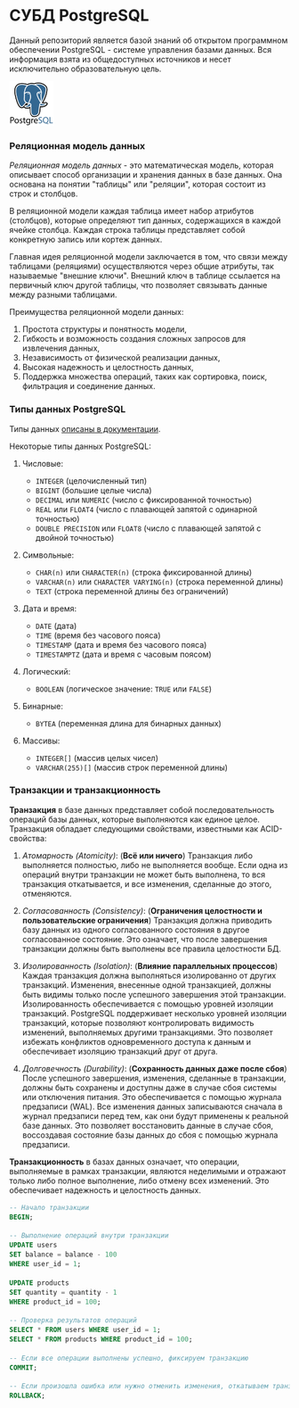 # СУБД PostgreSQL

Данный репозиторий является базой знаний об открытом программном обеспечении PostgreSQL - системе управления базами данных. Вся информация взята из общедоступных источников и несет исключительно образовательную цель.

<div>
    <img src="https://github.com/devicons/devicon/blob/master/icons/postgresql/postgresql-original-wordmark.svg" width="80" height="80"/>&nbsp;
</div>


### Реляционная модель данных

<em>Реляционная модель данных</em> - это математическая модель, которая описывает способ организации и хранения данных в базе данных. Она основана на понятии "таблицы" или "реляции", которая состоит из строк и столбцов.

В реляционной модели каждая таблица имеет набор атрибутов (столбцов), которые определяют тип данных, содержащихся в каждой ячейке столбца. Каждая строка таблицы представляет собой конкретную запись или кортеж данных.

Главная идея реляционной модели заключается в том, что связи между таблицами (реляциями) осуществляются через общие атрибуты, так называемые "внешние ключи". Внешний ключ в таблице ссылается на первичный ключ другой таблицы, что позволяет связывать данные между разными таблицами.

Преимущества реляционной модели данных:
1. Простота структуры и понятность модели,
2. Гибкость и возможность создания сложных запросов для извлечения данных,
3. Независимость от физической реализации данных,
4. Высокая надежность и целостность данных,
5. Поддержка множества операций, таких как сортировка, поиск, фильтрация и соединение данных.


### Типы данных PostgreSQL

Типы данных [описаны в документации](https://postgrespro.ru/docs/postgresql/14/datatype). 

Некоторые типы данных PostgreSQL:

1. Числовые:
   - `INTEGER` (целочисленный тип)
   - `BIGINT` (большие целые числа)
   - `DECIMAL` или `NUMERIC` (число с фиксированной точностью)
   - `REAL` или `FLOAT4` (число с плавающей запятой с одинарной точностью)
   - `DOUBLE PRECISION` или `FLOAT8` (число с плавающей запятой с двойной точностью)

2. Символьные:
   - `CHAR(n)` или `CHARACTER(n)` (строка фиксированной длины)
   - `VARCHAR(n)` или `CHARACTER VARYING(n)` (строка переменной длины)
   - `TEXT` (строка переменной длины без ограничений)

3. Дата и время:
   - `DATE` (дата)
   - `TIME` (время без часового пояса)
   - `TIMESTAMP` (дата и время без часового пояса)
   - `TIMESTAMPTZ` (дата и время с часовым поясом)

4. Логический:
   - `BOOLEAN` (логическое значение: `TRUE` или `FALSE`)

5. Бинарные:
   - `BYTEA` (переменная длина для бинарных данных)

6. Массивы:
   - `INTEGER[]` (массив целых чисел)
   - `VARCHAR(255)[]` (массив строк переменной длины)


### Транзакции и транзакционность

<b>Транзакция</b> в базе данных представляет собой последовательность операций базы данных, которые выполняются как единое целое. Транзакция обладает следующими свойствами, известными как ACID-свойства:

1. <em>Атомарность (Atomicity)</em>: (<b>Всё или ничего</b>) Транзакция либо выполняется полностью, либо не выполняется вообще. Если одна из операций внутри транзакции не может быть выполнена, то вся транзакция откатывается, и все изменения, сделанные до этого, отменяются.

2. <em>Согласованность (Consistency)</em>: (<b>Ограничения целостности и пользовательские ограничения</b>)  Транзакция должна приводить базу данных из одного согласованного состояния в другое согласованное состояние. Это означает, что после завершения транзакции должны быть выполнены все правила целостности БД.

3. <em>Изолированность (Isolation)</em>: (<b>Влияние параллельных процессов</b>) Каждая транзакция должна выполняться изолированно от других транзакций. Изменения, внесенные одной транзакцией, должны быть видимы только после успешного завершения этой транзакции. Изолированность обеспечивается с помощью уровней изоляции транзакций. PostgreSQL поддерживает несколько уровней изоляции транзакций, которые позволяют контролировать видимость изменений, выполняемых другими транзакциями. Это позволяет избежать конфликтов одновременного доступа к данным и обеспечивает изоляцию транзакций друг от друга.

4. <em>Долговечность (Durability)</em>: (<b>Сохранность данных даже после сбоя</b>)  После успешного завершения, изменения, сделанные в транзакции, должны быть сохранены и доступны даже в случае сбоя системы или отключения питания. Это обеспечивается с помощью журнала предзаписи (WAL). Все изменения данных записываются сначала в журнал предзаписи перед тем, как они будут применены к реальной базе данных. Это позволяет восстановить данные в случае сбоя, воссоздавая состояние базы данных до сбоя с помощью журнала предзаписи.

<b>Транзакционность</b> в базах данных означает, что операции, выполняемые в рамках транзакции, являются неделимыми и отражают только либо полное выполнение, либо отмену всех изменений. Это обеспечивает надежность и целостность данных.

```sql
-- Начало транзакции
BEGIN;

-- Выполнение операций внутри транзакции
UPDATE users
SET balance = balance - 100
WHERE user_id = 1;

UPDATE products
SET quantity = quantity - 1
WHERE product_id = 100;

-- Проверка результатов операций
SELECT * FROM users WHERE user_id = 1;
SELECT * FROM products WHERE product_id = 100;

-- Если все операции выполнены успешно, фиксируем транзакцию
COMMIT;

-- Если произошла ошибка или нужно отменить изменения, откатываем транзакцию
ROLLBACK;
```